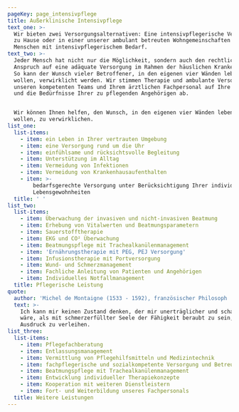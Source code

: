 ```yaml
---
pageKey: page_intensivpflege
title: Außerklinische Intensivpflege
text_one: >-
  Wir bieten zwei Versorgungsalternativen: Eine intensivpflegerische Versorgung
  zu Hause oder in einer unserer ambulant betreuten Wohngemeinschaften für
  Menschen mit intensivpflegerischem Bedarf.
text_two: >-
  Jeder Mensch hat nicht nur die Möglichkeit, sondern auch den rechtlichen
  Anspruch auf eine adäquate Versorgung im Rahmen der häuslichen Krankenpflege.
  So kann der Wunsch vieler Betroffener, in den eigenen vier Wänden leben zu
  wollen, verwirklicht werden. Wir stimmen Therapie und ambulante Versorgung mit
  unseren kompetenten Teams und Ihrem ärztlichen Fachpersonal auf Ihre Wünsche
  und die Bedürfnisse Ihrer zu pflegenden Angehörigen ab.


  Wir können Ihnen helfen, den Wunsch, in den eigenen vier Wänden leben zu
  wollen, zu verwirklichen.
list_one:
  list-items:
    - item: ein Leben in Ihrer vertrauten Umgebung
    - item: eine Versorgung rund um die Uhr
    - item: einfühlsame und rücksichtsvolle Begleitung
    - item: Unterstützung im Alltag
    - item: Vermeidung von Infektionen
    - item: Vermeidung von Krankenhausaufenthalten
    - item: >-
        bedarfsgerechte Versorgung unter Berücksichtigung Ihrer individuellen
        Lebensgewohnheiten
  title: ' '
list_two:
  list-items:
    - item: Überwachung der invasiven und nicht-invasiven Beatmung
    - item: Erhebung von Vitalwerten und Beatmungsparametern
    - item: Sauerstofftherapie
    - item: EKG und CO² Überwachung
    - item: Beatmungspflege mit Trachealkanülenmanagement
    - item: 'Ernährungstherapie mit PEG, PEJ Versorgung'
    - item: Infusionstherapie mit Portversorgung
    - item: Wund- und Schmerzmanagement
    - item: Fachliche Anleitung von Patienten und Angehörigen
    - item: Individuelles Notfallmanagement
  title: Pflegerische Leistung
quote:
  author: 'Michel de Montaigne (1533 - 1592), französischer Philosoph '
  text: >-
    Ich kann mir keinen Zustand denken, der mir unerträglicher und schauerlicher
    wäre, als mit schmerzerfüllter Seele der Fähigkeit beraubt zu sein, ihr
    Ausdruck zu verleihen.
list_three:
  list-items:
    - item: Pflegefachberatung
    - item: Entlassungsmanagement
    - item: Vermittlung von Pflegehilfsmitteln und Medizintechnik
    - item: fachpflegerische und sozialkompetente Versorgung und Betreuung
    - item: Beatmungspflege mit Trachealkanülenmanagement
    - item: Entwicklung individueller Therapiekonzepte
    - item: Kooperation mit weiteren Dienstleistern
    - item: Fort- und Weiterbildung unseres Fachpersonals
  title: Weitere Leistungen
---
```


